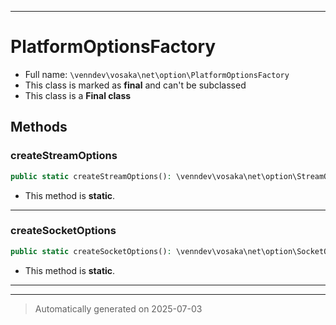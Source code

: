 ***

# PlatformOptionsFactory





* Full name: `\venndev\vosaka\net\option\PlatformOptionsFactory`
* This class is marked as **final** and can't be subclassed
* This class is a **Final class**




## Methods


### createStreamOptions



```php
public static createStreamOptions(): \venndev\vosaka\net\option\StreamOptions
```



* This method is **static**.








***

### createSocketOptions



```php
public static createSocketOptions(): \venndev\vosaka\net\option\SocketOptions
```



* This method is **static**.








***


***
> Automatically generated on 2025-07-03
